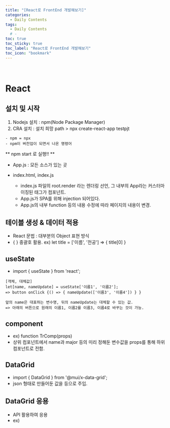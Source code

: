 ```yaml
---
title: "[React로 FrontEnd 개발해보기]"
categories:
  - Daily Contents
tags:
  - Daily Contents
  # -
toc: true
toc_sticky: true
toc_label: "React로 FrontEnd 개발해보기"
toc_icon: "bookmark"
---
```


<br>

# React

## 설치 및 시작

1. Nodejs 설치 : npm(Node Package Manager)
2. CRA 설치 : 설치 희망 path > npx create-react-app testpjt

```
- npm = npx
- npm이 버전업이 되면서 나온 명령어
```

** npm start 로 실행!! **

- App.js : 모든 소스가 있는 곳

- index.html, index.js

  - index.js 파일의 root.render 라는 렌더링 선언, 그 내부의 App라는 커스터마이징된 태그가 컴포넌트.
  - App.js가 SPA를 위해 injection 되어있다.
  - App.js의 내부 function 등의 내용 수정에 따라 페이지의 내용이 변경.

## 테이블 생성 & 데이터 적용

- React 문법 : 대부분의 Object 표현 방식
- { } 중괄호 활용. ex) let title = ['이름', '전공'] => { title[0] }

## useState

- import { useState } from 'react';

```
[객체, 대체값]
let[name, nameUpdate] = useState['이름1', '이름2'];
=> button onClick {() => { nameUpdate(['이름3', '이름4']) } }

앞의 name은 대표하는 변수명, 뒤의 nameUpdate는 대체할 수 있는 값.
=> 아래의 버튼으로 원래의 이름1, 이름2를 이름3, 이름4로 바꾸는 것이 가능.
```

## component

- ex) function TrComp(props)
- 상위 컴포넌트에서 name과 major 등의 미리 정해둔 변수값을 props를 통해 하위 컴포넌트로 전함.

## DataGrid

- import { DataGrid } from '@mui/x-data-grid';
- json 형태로 만들어둔 값을 <DataGrid rows={rows} columns={columns} /> 등으로 주입.

## DataGrid 응용

- API 활용하여 응용
- ex) <DataGrid rows={rows} columns={columns} rowsPerPageOptions={[13,26,100]} checkboxSelection />
